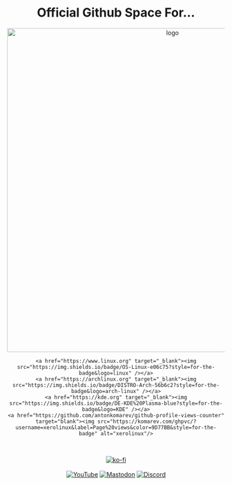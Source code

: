 <h1 align="center">Official Github Space For...</h1>

<p align="center">
    <img width="750" src="https://i.imgur.com/9rFDH3a.png" alt="logo">
</p>

<div align="center">

  	<a href="https://www.linux.org" target="_blank"><img src="https://img.shields.io/badge/OS-Linux-e06c75?style=for-the-badge&logo=linux" /></a>
	<a href="https://archlinux.org" target="_blank"><img src="https://img.shields.io/badge/DISTRO-Arch-56b6c2?style=for-the-badge&logo=arch-linux" /></a>
	<a href="https://kde.org" target="_blank"><img src="https://img.shields.io/badge/DE-KDE%20Plasma-blue?style=for-the-badge&logo=KDE" /></a>
	<a href="https://github.com/antonkomarev/github-profile-views-counter" target="blank"><img src="https://komarev.com/ghpvc/?username=xerolinux&label=Page%20views&color=9D77BB&style=for-the-badge" alt="xerolinux"/>
</div><br />

<div align="center">
	
[![ko-fi](https://ko-fi.com/img/githubbutton_sm.svg)](https://ko-fi.com/I2I4K55AA)<br /><br />
[![YouTube](https://img.shields.io/youtube/channel/subscribers/UC6OgAhBq7Ocb5g1bQfVSd0Q?color=ff0000&label=Youtube&logo=youtube&style=flat)](https://youtube.com/@XeroLinux)
[![Mastodon](https://img.shields.io/mastodon/follow/000305163?color=6666FF&domain=https%3A%2F%2Ffosstodon.org&label=Fosstodon&logo=mastodon&style=flat)](https://fosstodon.org/@TechXero)
[![Discord](https://img.shields.io/discord/783658529478803466?color=6699ff&label=Discord&logo=discord&style=flat)](https://discord.gg/Xg6T78ahtK)
	
</div>
